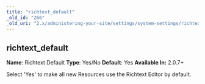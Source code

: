 ```yaml
---
title: "richtext_default"
_old_id: "266"
_old_uri: "2.x/administering-your-site/settings/system-settings/richtext_default"
---
```


## richtext\_default

**Name**: Richtext Default
**Type**: Yes/No
**Default**: Yes
**Available In:** 2.0.7+

Select 'Yes' to make all new Resources use the Richtext Editor by default.
